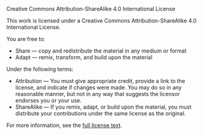 Creative Commons Attribution-ShareAlike 4.0 International License

This work is licensed under a Creative Commons Attribution-ShareAlike 4.0 International License.

You are free to:
- Share — copy and redistribute the material in any medium or format
- Adapt — remix, transform, and build upon the material

Under the following terms:
- Attribution — You must give appropriate credit, provide a link to the license, and indicate if changes were made. You may do so in any reasonable manner, but not in any way that suggests the licensor endorses you or your use.
- ShareAlike — If you remix, adapt, or build upon the material, you must distribute your contributions under the same license as the original.

For more information, see the [full license text](https://creativecommons.org/licenses/by-sa/4.0/).
